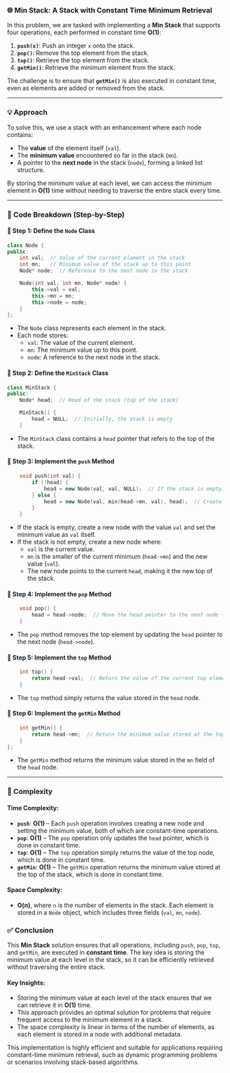 ### 🌐 Min Stack: A Stack with Constant Time Minimum Retrieval

In this problem, we are tasked with implementing a **Min Stack** that supports four operations, each performed in constant time **O(1)**:

1. **`push(x)`**: Push an integer `x` onto the stack.
2. **`pop()`**: Remove the top element from the stack.
3. **`top()`**: Retrieve the top element from the stack.
4. **`getMin()`**: Retrieve the minimum element from the stack.

The challenge is to ensure that **`getMin()`** is also executed in constant time, even as elements are added or removed from the stack.

---

### 💡 Approach

To solve this, we use a stack with an enhancement where each node contains:
- The **value** of the element itself (`val`).
- The **minimum value** encountered so far in the stack (`mn`).
- A pointer to the **next node** in the stack (`node`), forming a linked list structure.

By storing the minimum value at each level, we can access the minimum element in **O(1)** time without needing to traverse the entire stack every time.

---

### 📝 Code Breakdown (Step-by-Step)

#### 🔹 Step 1: Define the `Node` Class

```cpp
class Node {
public:
    int val;  // Value of the current element in the stack
    int mn;   // Minimum value of the stack up to this point
    Node* node;  // Reference to the next node in the stack

    Node(int val, int mn, Node* node) {
        this->val = val;
        this->mn = mn;
        this->node = node;
    }
};
```
- The `Node` class represents each element in the stack.
- Each node stores:
  - `val`: The value of the current element.
  - `mn`: The minimum value up to this point.
  - `node`: A reference to the next node in the stack.

#### 🔹 Step 2: Define the `MinStack` Class

```cpp
class MinStack {
public:
    Node* head;  // Head of the stack (top of the stack)

    MinStack() {
        head = NULL;  // Initially, the stack is empty
    }
```
- The `MinStack` class contains a `head` pointer that refers to the top of the stack.

#### 🔹 Step 3: Implement the `push` Method

```cpp
    void push(int val) {
        if (!head) {
            head = new Node(val, val, NULL);  // If the stack is empty, create a new node with the value
        } else {
            head = new Node(val, min(head->mn, val), head);  // Create a new node with the current value and the minimum value so far
        }
    }
```
- If the stack is empty, create a new node with the value `val` and set the minimum value as `val` itself.
- If the stack is not empty, create a new node where:
  - `val` is the current value.
  - `mn` is the smaller of the current minimum (`head->mn`) and the new value (`val`).
  - The new node points to the current `head`, making it the new top of the stack.

#### 🔹 Step 4: Implement the `pop` Method

```cpp
    void pop() {
        head = head->node;  // Move the head pointer to the next node (pop the top element)
    }
```
- The `pop` method removes the top element by updating the `head` pointer to the next node (`head->node`).

#### 🔹 Step 5: Implement the `top` Method

```cpp
    int top() {
        return head->val;  // Return the value of the current top element
    }
```
- The `top` method simply returns the value stored in the `head` node.

#### 🔹 Step 6: Implement the `getMin` Method

```cpp
    int getMin() {
        return head->mn;  // Return the minimum value stored at the top of the stack
    }
};
```
- The `getMin` method returns the minimum value stored in the `mn` field of the `head` node.

---

### 🔎 Complexity

#### Time Complexity:
- **`push`**: **O(1)** – Each `push` operation involves creating a new node and setting the minimum value, both of which are constant-time operations.
- **`pop`**: **O(1)** – The `pop` operation only updates the `head` pointer, which is done in constant time.
- **`top`**: **O(1)** – The `top` operation simply returns the value of the top node, which is done in constant time.
- **`getMin`**: **O(1)** – The `getMin` operation returns the minimum value stored at the top of the stack, which is done in constant time.

#### Space Complexity:
- **O(n)**, where `n` is the number of elements in the stack. Each element is stored in a `Node` object, which includes three fields (`val`, `mn`, `node`).

### ✅ Conclusion

This **Min Stack** solution ensures that all operations, including `push`, `pop`, `top`, and `getMin`, are executed in **constant time**. The key idea is storing the minimum value at each level in the stack, so it can be efficiently retrieved without traversing the entire stack.

#### Key Insights:
- Storing the minimum value at each level of the stack ensures that we can retrieve it in **O(1)** time.
- This approach provides an optimal solution for problems that require frequent access to the minimum element in a stack.
- The space complexity is linear in terms of the number of elements, as each element is stored in a node with additional metadata.

This implementation is highly efficient and suitable for applications requiring constant-time minimum retrieval, such as dynamic programming problems or scenarios involving stack-based algorithms.